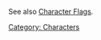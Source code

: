 See also [Character Flags](:Category:_Character_Flags.md "wikilink").

[Category: Characters](Category:_Characters "wikilink")
